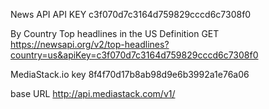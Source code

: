 News API
API KEY
c3f070d7c3164d759829cccd6c7308f0

By Country
Top headlines in the US
Definition
GET https://newsapi.org/v2/top-headlines?country=us&apiKey=c3f070d7c3164d759829cccd6c7308f0



MediaStack.io
key
8f4f70d17b8ab98d9e6b3992a1e76a06

base URL
http://api.mediastack.com/v1/